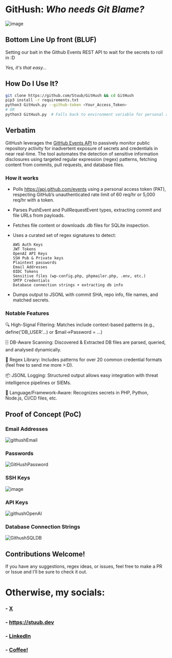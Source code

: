 # GitHush: <i>Who needs Git Blame?</i> 

![image](https://github.com/user-attachments/assets/b05db2de-8af1-47f8-b782-224e29e2fcff)

## Bottom Line Up front (BLUF)

Setting our bait in the Github Events REST API to wait for the secrets to roll in :D 

<i>Yes, it's that easy...</i>

## How Do I Use It?

```bash
git clone https://github.com/Stuub/GitHush && cd GitHush
pip3 install -r requirements.txt
python3 GitHush.py --github-token <Your_Access_Token>
# OR
python3 GitHush.py  # Falls back to environment variable for personal access token
```

## Verbatim

GitHush leverages the [GitHub Events API](https://docs.github.com/en/rest/activity/events?apiVersion=2022-11-28) to passively monitor public repository activity for inadvertent exposure of secrets and credentials in near real-time. The tool automates the detection of sensitive information disclosures using targeted regular expression (regex) patterns, fetching content from commits, pull requests, and database files.

### How it works

- Polls https://api.github.com/events using a personal access token (PAT), respecting GitHub’s unauthenticated rate limit of 60 req/hr or 5,000 req/hr with a token.

- Parses PushEvent and PullRequestEvent types, extracting commit and file URLs from payloads.

- Fetches file content or downloads .db files for SQLite inspection.

- Uses a curated set of regex signatures to detect:

      AWS Auth Keys
      JWT Tokens
      OpenAI API Keys
      SSH Pub & Private keys
      Plaintext passwords
      Email Addresses
      OIDC Tokens
      Sensitive files (wp-config.php, phpmailer.php, .env, etc.)
      SMTP Credentials
      Database connection strings + extracting db info

- Dumps output to JSONL with commit SHA, repo info, file names, and matched secrets.


### Notable Features

  🔍 High-Signal Filtering: Matches include context-based patterns (e.g., define('DB_USER'...) or $mail->Password = ...)

  🗄️ DB-Aware Scanning: Discovered & Extracted DB files are parsed, queried, and analysed dynamically.

  🧪 Regex Library: Includes patterns for over 20 common credential formats (feel free to send me more >:D).
  
  📦 JSONL Logging: Structured output allows easy integration with threat intelligence pipelines or SIEMs.

  🧰 Language/Framework-Aware: Recognizes secrets in PHP, Python, Node.js, CI/CD files, etc.


## Proof of Concept (PoC)

### Email Addresses

![githushEmail](https://github.com/user-attachments/assets/095b4b66-2dcd-405f-902b-e9f7f2ad8ce6)


### Passwords

![GitHushPassword](https://github.com/user-attachments/assets/761ec812-9a40-42c5-973d-89e57f57d1dd)


### SSH Keys

![image](https://github.com/user-attachments/assets/0ba3f49d-bd44-435b-a9a9-a8dd2430c0d2)


### API Keys

![githushOpenAI](https://github.com/user-attachments/assets/c568cd74-cc48-40aa-8abe-8154dd437723)


### Database Connection Strings

![GithushSQLDB](https://github.com/user-attachments/assets/51b74a11-40f3-410d-841d-79abef8c48e2)


## Contributions Welcome!

If you have any suggestions, regex ideas, or issues, feel free to make a PR or Issue and I'll be sure to check it out.

# Otherwise, my socials:

### - [X](https://x.com/stuub_)

### - https://stuub.dev

### - [LinkedIn](https://www.linkedin.com/in/stuart-beck-4a69051a4/)

### - [Coffee!](https://buymeacoffee.com/stuub)

